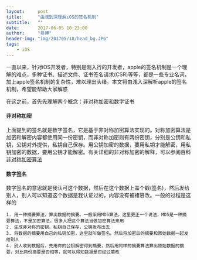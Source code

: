 ```yaml
---
layout:     post
title:      "由浅到深理解iOS的签名机制"
subtitle:   ""
date:       2017-06-05 10:23:00
author:     "易博"
header-img: "img/201705/18/head_bg.JPG"
tags:
    - iOS
---
```


一直以来，针对iOS开发者，特别是刚入行的开发者，apple的签名机制是一个理解的难点，多种证书、描述文件、证书签名请求(CSR)等等，都是一些专业名词，加上apple签名机制的复杂性，难以理出头绪。本文将由浅入深解析apple的签名机制，希望能帮助大家解惑

在这之前，首先先理解两个概念：非对称加密和数字证书

#### 非对称加密

上面提到的签名就是数字签名，它是基于非对称加密算法实现的。对称加密算法是加密和解密内容都使用同一份密钥，而非对称加密则有两份密钥，分别是公钥和私钥，公钥对外提供，私钥自己保存。用公钥加密的数据，要用私钥才能解密，用私钥加密的数据，要用公钥才能解密。有关详细的非对称加密的解释，可以参阅百科[非对称加密算法](http://baike.baidu.com/link?url=WBJ7fFUpICd_QMGvgN5vRHgKqIdV-Qo06PNNjSRzBs83j87HrqBQocYO2FXFqAeD3RnpvxvbVeGtwv5JFt17aP2Cs5wwsNY8_Q62vocCFWTVn-ftsi2TI_W_1bjm-kqWiMttVFNC-NUUcO-JTq8Zz4uTvuE02m1UG4EK_5mpQH3)

#### 数字签名

数字签名的意思就是我认可这个数据，然后在这个数据上盖个戳(签名)，然后发给别人，别人可以知道这个数据是我认证过的，内容没有被褚篡改。一般的过程是这样的

    1. 用一种摘要算法，算出数据的摘要。一般采用MD5算法。这里更正一个说法，MD5是一种摘要算法，不是加密算法，很多人把这个算法当做加密算法来用
    2. 生成非对称的密钥，私钥自己保存，公钥发布出去
    3. 将数据的摘要用自己的私钥加密，这里就叫做签名。然后将加密后的摘要和原始数据一起发给别人
    4. 别人收到数据后，先用你的公钥解密得到摘要，然后用同样的摘要算法算出原始数据的摘要，对比两份摘要是否相等，就可以得知数据是否经过篡改
